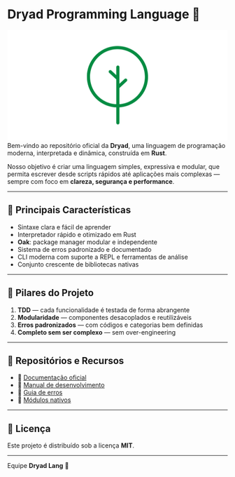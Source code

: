 # Dryad Programming Language 🌿
![](https://github.com/Dryad-lang/Dryad/blob/main/assets/banner.png?raw=true)
Bem-vindo ao repositório oficial da **Dryad**, uma linguagem de programação moderna, interpretada e dinâmica, construída em **Rust**.

Nosso objetivo é criar uma linguagem simples, expressiva e modular, que permita escrever desde scripts rápidos até aplicações mais complexas — sempre com foco em **clareza, segurança e performance**.

---

## 🚀 Principais Características

* Sintaxe clara e fácil de aprender
* Interpretador rápido e otimizado em Rust
* **Oak**: package manager modular e independente
* Sistema de erros padronizado e documentado
* CLI moderna com suporte a REPL e ferramentas de análise
* Conjunto crescente de bibliotecas nativas

---

## 🌱 Pilares do Projeto

1. **TDD** — cada funcionalidade é testada de forma abrangente
2. **Modularidade** — componentes desacoplados e reutilizáveis
3. **Erros padronizados** — com códigos e categorias bem definidas
4. **Completo sem ser complexo** — sem over-engineering

---

## 📌 Repositórios e Recursos

* 🔗 [Documentação oficial](https://github.com/Dryad-lang/source/blob/main/manuals/SYNTAX.md)
* 🔗 [Manual de desenvolvimento](https://github.com/Dryad-lang/source/blob/main/manuals/DEVELOPER_MANUAL.md)
* 🔗 [Guia de erros](https://github.com/Dryad-lang/source/blob/main/manuals/DRYAD_ERROR_GUIDE.md)
* 🔗 [Módulos nativos](https://github.com/Dryad-lang/source/blob/main/manuals/NATIVE_MODULES.md)


---

## 📄 Licença

Este projeto é distribuído sob a licença **MIT**.

---

Equipe **Dryad Lang** 🚀
